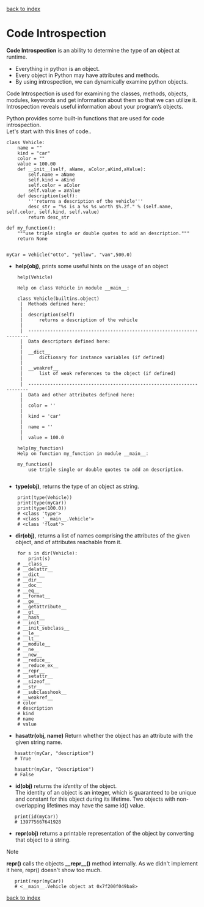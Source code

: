 [back to index](README.md)

# Code Introspection

**Code Introspection** is an ability to determine the type of an object at runtime.

* Everything in python is an object.
* Every object in Python may have attributes and methods.
* By using introspection, we can dynamically examine python objects.

Code Introspection is used for examining the classes, methods, objects, modules, keywords and get information about them so that we can utilize it.
Introspection reveals useful information about your program’s objects.

Python provides some built-in functions that are used for code introspection.  
Let's start with this lines of code..

```
class Vehicle:
    name = ""
    kind = "car"
    color = ""
    value = 100.00
    def __init__(self, aName, aColor,aKind,aValue):
        self.name = aName
        self.kind = aKind
        self.color = aColor
        self.value = aValue
    def description(self):
        '''returns a description of the vehicle'''
        desc_str = "%s is a %s %s worth $%.2f." % (self.name, self.color, self.kind, self.value)
        return desc_str

def my_function():
    """use triple single or double quotes to add an description."""
    return None


myCar = Vehicle("otto", "yellow", "van",500.0)
```

* **help(obj)**, prints some useful hints on the usage of an object
```
    help(Vehicle)

    Help on class Vehicle in module __main__:
    
    class Vehicle(builtins.object)
     |  Methods defined here:
     |  
     |  description(self)
     |      returns a description of the vehicle
     |  
     |  ----------------------------------------------------------------------
     |  Data descriptors defined here:
     |  
     |  __dict__
     |      dictionary for instance variables (if defined)
     |  
     |  __weakref__
     |      list of weak references to the object (if defined)
     |  
     |  ----------------------------------------------------------------------
     |  Data and other attributes defined here:
     |  
     |  color = ''
     |  
     |  kind = 'car'
     |  
     |  name = ''
     |  
     |  value = 100.0

    help(my_function)
    Help on function my_function in module __main__:

    my_function()
        use triple single or double quotes to add an description.
 
```  
* **type(obj)**, returns the type of an object as string.
```
    print(type(Vehicle))
    print(type(myCar))
    print(type(100.0))
    # <class 'type'>
    # <class '__main__.Vehicle'>
    # <class 'float'> 
```
* **dir(obj)**, returns a list of names comprising the attributes of the given object, and of attributes reachable from it.
```
    for s in dir(Vehicle):
        print(s)
    # __class__
    # __delattr__
    # __dict__
    # __dir__
    # __doc__
    # __eq__
    # __format__
    # __ge__
    # __getattribute__
    # __gt__
    # __hash__
    # __init__
    # __init_subclass__
    # __le__
    # __lt__
    # __module__
    # __ne__
    # __new__
    # __reduce__
    # __reduce_ex__
    # __repr__
    # __setattr__
    # __sizeof__
    # __str__
    # __subclasshook__
    # __weakref__
    # color
    # description
    # kind
    # name
    # value
```
* **hasattr(obj, name)**  Return whether the object has an attribute with the given string name.
```
   hasattr(myCar, "description")
   # True

   hasattr(myCar, "Description")
   # False
```
* **id(obj)** returns the *identity* of the object.  
The identity of an object is an integer, which is guaranteed to be unique and constant for this object during its lifetime. Two objects with non-overlapping lifetimes may have the same id() value.
```
   print(id(myCar))
   # 139775667641928
```
* **repr(obj)** returns a printable representation of the object by converting that object to a string.  
> [!NOTE]
> **repr()** calls the objects **\_\_repr__()** method internally.
> As we didn't implement it here, repr() doesn't show too much.
```
   print(repr(myCar))
   # <__main__.Vehicle object at 0x7f200f049ba8>
```














[back to index](README.md)
